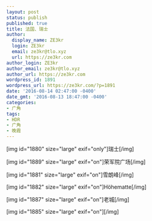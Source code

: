 ```yaml
---
layout: post
status: publish
published: true
title: 法国、瑞士
author:
  display_name: ZE3kr
  login: ZE3kr
  email: ze3kr@tlo.xyz
  url: https://ze3kr.com
author_login: ZE3kr
author_email: ze3kr@tlo.xyz
author_url: https://ze3kr.com
wordpress_id: 1891
wordpress_url: https://ze3kr.com/?p=1891
date: '2016-08-14 02:47:00 -0400'
date_gmt: '2016-08-13 18:47:00 -0400'
categories:
- 广角
tags:
- HDR
- 广角
- 晚霞
---
```

<p style="text-align: left;">[img id="1880" size="large" exif="only"]瑞士[/img]</p>
<p><!--more 还有 5 张照片被折叠--></p>
<p>[img id="1889" size="large" exif="on"]荣军院广场[/img]</p>
<p>[img id="1881" size="large" exif="on"]雪朗峰[/img]</p>
<p>[img id="1882" size="large" exif="on"]Höhematte[/img]</p>
<p>[img id="1887" size="large" exif="on"]老城[/img]</p>
<p>[img id="1885" size="large" exif="on"][/img]</p>
